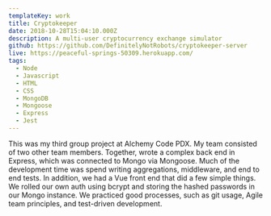 ```yaml
---
templateKey: work
title: Cryptokeeper
date: 2018-10-28T15:04:10.000Z
description: A multi-user cryptocurrency exchange simulator
github: https://github.com/DefinitelyNotRobots/cryptokeeper-server
live: https://peaceful-springs-50309.herokuapp.com/
tags:
  - Node
  - Javascript
  - HTML
  - CSS
  - MongoDB
  - Mongoose
  - Express
  - Jest
---
```


This was my third group project at Alchemy Code PDX. My team consisted of two other team members. Together, wrote a complex back end in Express, which was connected to Mongo via Mongoose. Much of the development time was spend writing aggregations, middleware, and end to end tests. In addition, we had a Vue front end that did a few simple things. We rolled our own auth using bcrypt and storing the hashed passwords in our Mongo instance. We practiced good processes, such as git usage, Agile team principles, and test-driven development.
